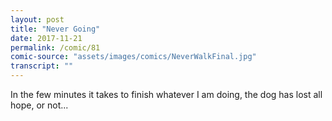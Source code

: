 ```yaml
---
layout: post
title: "Never Going"
date: 2017-11-21
permalink: /comic/81
comic-source: "assets/images/comics/NeverWalkFinal.jpg"
transcript: ""
---
```


In the few minutes it takes to finish whatever I am doing, the dog has lost all hope, or not...

